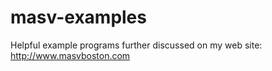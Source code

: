 masv-examples
=============

Helpful example programs further discussed on my web site:  http://www.masvboston.com

